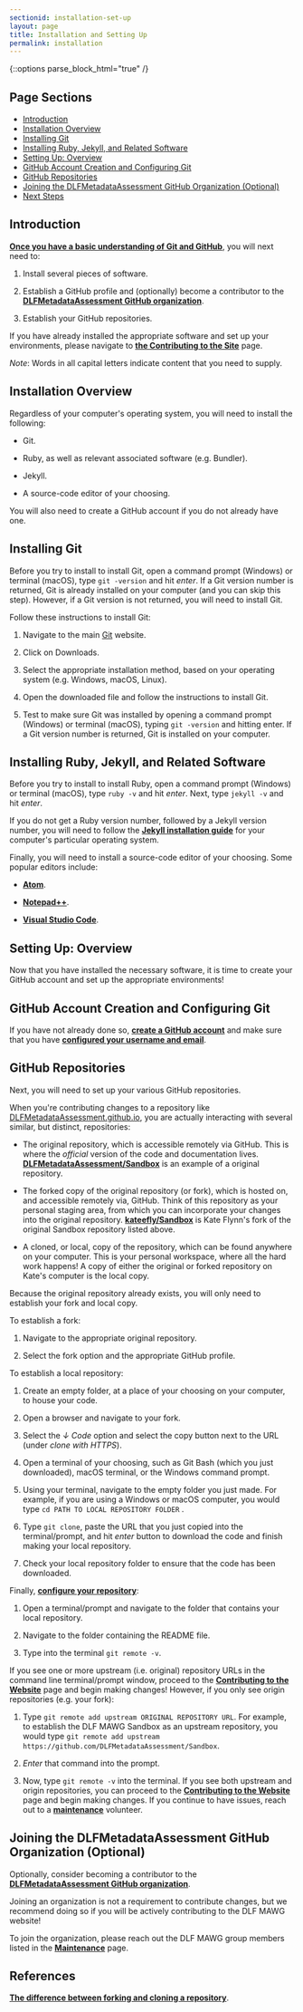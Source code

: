 ```yaml
---
sectionid: installation-set-up
layout: page
title: Installation and Setting Up
permalink: installation
---
```


{::options parse_block_html="true" /}

<h2>Page Sections</h2>

<ul>
	<li><a href="#intro">Introduction</a></li>
	<li><a href="#installover">Installation Overview</a></li>
	<li><a href="#git">Installing Git</a></li>
	<li><a href="#rubyjekyll">Installing Ruby, Jekyll, and Related Software</a></li>
	<li><a href="#setupover">Setting Up: Overview</a></li>
	<li><a href="#githubaccount">GitHub Account Creation and Configuring Git</a></li>
	<li><a href="#githubrepos">GitHub Repositories</a></li>
	<li><a href="#joindlf">Joining the DLFMetadataAssessment GitHub Organization (Optional)</a></li>
	<li><a href="#nextsteps">Next Steps</a></li>
</ul>

<h2 id="intro">Introduction</h2>

[**Once you have a basic understanding of Git and GitHub**](before-you-begin), you will next need to:

1. Install several pieces of software.

2. Establish a GitHub profile and (optionally) become a contributor to the [**DLFMetadataAssessment GitHub organization**](https://github.com/DLFMetadataAssessment). 

3. Establish your GitHub repositories.

If you have already installed the appropriate software and set up your environments, please navigate to [**the Contributing to the Site**](contributing-to-site) page.

*Note*: Words in all capital letters indicate content that you need to supply.

<h2 id="installover">Installation Overview</h2>

Regardless of your computer's operating system, you will need to install the following:

- Git.

- Ruby, as well as relevant associated software (e.g. Bundler). 

- Jekyll.

- A source-code editor of your choosing.

You will also need to create a GitHub account if you do not already have one. 

<h2 id="git">Installing Git</h2>

Before you try to install to install Git, open a command prompt (Windows) or terminal (macOS), type ```git -version``` and hit *enter*. If a Git version number is returned, Git is already installed on your computer (and you can skip this step). However, if a Git version is not returned, you will need to install Git.

Follow these instructions to install Git:

1. Navigate to the main [Git](https://git-scm.com/) website.

2. Click on Downloads.

3. Select the appropriate installation method, based on your operating system (e.g. Windows, macOS, Linux).

4. Open the downloaded file and follow the instructions to install Git.

5. Test to make sure Git was installed by opening a command prompt (Windows) or terminal (macOS), typing ```git -version``` and hitting enter. If a Git version number is returned, Git is installed on your computer. 

<h2 id="rubyjekyll">Installing Ruby, Jekyll, and Related Software</h2>

Before you try to install to install Ruby, open a command prompt (Windows) or terminal (macOS), type ```ruby -v``` and hit *enter*.  Next,  type ```jekyll -v``` and hit *enter*. 

If you do not get a Ruby version number, followed by a Jekyll version number, you will need to follow the [**Jekyll installation guide**](https://jekyllrb.com/docs/installation/) for your computer's particular operating system.

Finally, you will need to install a source-code editor of your choosing. Some popular editors include:

- [**Atom**](https://atom.io/).

- [**Notepad++**](https://notepad-plus-plus.org/).

- [**Visual Studio Code**](https://code.visualstudio.com/).

<h2 id="setupover">Setting Up: Overview</h2>

Now that you have installed the necessary software, it is time to create your GitHub account and set up the appropriate environments!

<h2 id="githubaccount">GitHub Account Creation and Configuring Git</h2>

If you have not already done so, [**create a GitHub account**](https://github.com/join) and make sure that you have [**configured your username and email**](https://docs.github.com/en/get-started/quickstart/set-up-git#setting-up-git). 

<h2 id="githubrepos">GitHub Repositories</h2>

Next, you will need to set up your various GitHub repositories.

When you're contributing changes to a repository like [DLFMetadataAssessment.github.io](https://github.com/DLFMetadataAssessment/DLFMetadataAssessment.github.io), you are actually interacting with several similar, but distinct, repositories:

- The original repository, which is accessible remotely via GitHub. This is where the *official* version of the code and documentation lives. [**DLFMetadataAssessment/Sandbox**](https://github.com/DLFMetadataAssessment/Sandbox) is an example of a original repository.

- The forked copy of the original repository (or fork), which is hosted on, and accessible remotely via, GitHub. Think of this repository as your personal staging area, from which you can incorporate your changes into the original repository. [**kateefly/Sandbox**](https://github.com/kateefly/Sandbox) is Kate Flynn's fork of the original Sandbox repository listed above.

- A cloned, or local, copy of the repository, which can be found anywhere on your computer. This is your personal workspace, where all the hard work happens! A copy of either the original or forked repository on Kate's computer is the local copy. 

Because the original repository already exists, you will only need to establish your fork and local copy. 

To establish a fork:

1. Navigate to the appropriate original repository.

2. Select the fork option and the appropriate GitHub profile.

To establish a local repository:

1. Create an empty folder, at a place of your choosing on your computer, to house your code.

2. Open a browser and navigate to your fork.

3. Select the *↓ Code* option and select the copy button next to the URL (under *clone with HTTPS*).

4. Open a terminal of your choosing, such as Git Bash (which you just downloaded), macOS terminal, or the Windows command prompt.

5. Using your terminal, navigate to the empty folder you just made. For example, if you are using a Windows or macOS computer, you would type ```cd PATH TO LOCAL REPOSITORY FOLDER``` .

6. Type ```git clone```, paste the URL that you just copied into the terminal/prompt, and hit *enter* button to download the code and finish making your local repository. 

7. Check your local repository folder to ensure that the code has been downloaded.

Finally, [**configure your repository**](https://docs.github.com/en/github/collaborating-with-pull-requests/working-with-forks/configuring-a-remote-for-a-fork):

1. Open a terminal/prompt and navigate to the folder that contains your local repository.

2. Navigate to the folder containing the README file.

3. Type into the terminal ```git remote -v```. 

If you see one or more upstream (i.e. original) repository URLs in the command line terminal/prompt window, proceed to the [**Contributing to the Website**](contributing-to-site) page and begin making changes! However, if you only see origin repositories (e.g. your fork):

1. Type ```git remote add upstream ORIGINAL REPOSITORY URL```. For example, to establish the DLF MAWG Sandbox as an upstream repository, you would type ```git remote add upstream https://github.com/DLFMetadataAssessment/Sandbox```. 

2. *Enter* that command into the prompt.

3. Now, type ```git remote -v``` into the terminal. If you see both upstream and origin repositories, you can proceed to the [**Contributing to the Website**](contributing-to-site) page and begin making changes. If you continue to have issues, reach out to a [**maintenance**](maintenance) volunteer.

<h2 id="joindlf">Joining the DLFMetadataAssessment GitHub Organization (Optional)</h2>

Optionally, consider becoming a contributor to the [**DLFMetadataAssessment GitHub organization**](https://github.com/DLFMetadataAssessment). 

Joining an organization is not a requirement to contribute changes, but we recommend doing so if you will be actively contributing to the DLF MAWG website!

To join the organization, please reach out the DLF MAWG group members listed in the [**Maintenance**](maintenance) page.

<h2>References</h2>

[**The difference between forking and cloning a repository**](https://github.community/t/the-difference-between-forking-and-cloning-a-repository/10189).
